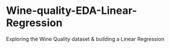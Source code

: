 # Wine-quality-EDA-Linear-Regression
Exploring the Wine Quality dataset &amp; building a Linear Regression 
